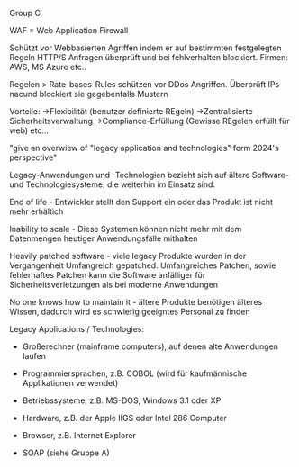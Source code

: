 Group C 

WAF = Web Application Firewall

Schützt vor Webbasierten Agriffen indem er auf bestimmten festgelegten Regeln HTTP/S Anfragen überprüft und bei fehlverhalten blockiert. 
Firmen: AWS, MS Azure etc.. 

Regelen > Rate-bases-Rules schützen vor DDos Angriffen. Überprüft IPs nacund blockiert sie gegebenfalls Mustern 

Vorteile: 
->Flexibilität (benutzer definierte REgeln)
->Zentralisierte Sicherheitsverwaltung
->Compliance-Erfüllung (Gewisse REgelen erfüllt für web)
etc... 




"give an overwiew of "legacy application and technologies" form 2024's perspective"

Legacy-Anwendungen und -Technologien bezieht sich auf ältere Software- und Technologiesysteme, die weiterhin im Einsatz sind.

End of life - Entwickler stellt den Support ein oder das Produkt ist nicht mehr erhältich 

Inability to scale - Diese Systemen können nicht mehr mit dem Datenmengen heutiger Anwendungsfälle mithalten

Heavily patched software - viele legacy Produkte wurden in der Vergangenheit Umfangreich gepatched. Umfangreiches Patchen, sowie fehlerhaftes Patchen kann die Software anfälliger für Sicherheitsverletzungen als bei moderne Anwendungen

No one knows how to maintain it - ältere Produkte benötigen älteres Wissen, dadurch wird es schwierig geeigntes Personal zu finden

Legacy Applications / Technologies:

- Großerechner (mainframe computers), auf denen alte Anwendungen laufen

- Programmiersprachen, z.B. COBOL (wird für kaufmännische Applikationen verwendet)

- Betriebssysteme, z.B. MS-DOS, Windows 3.1 oder XP

- Hardware, z.B. der Apple IIGS oder Intel 286 Computer

- Browser, z.B. Internet Explorer

- SOAP (siehe Gruppe A)
